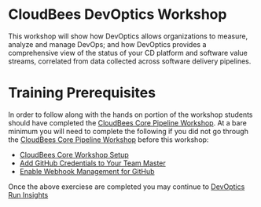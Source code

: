 # CloudBees DevOptics Workshop
This workshop will show how DevOptics allows organizations to measure, analyze and manage DevOps; and how DevOptics provides a comprehensive view of the status of your CD platform and software value streams, correlated from data collected across software delivery pipelines. 

# Training Prerequisites

In order to follow along with the hands on portion of the workshop students should have completed the [CloudBees Core Pipeline Workshop](https://github.com/cloudbees-days/cloudbees-core-workshop). At a bare minimum you will need to complete the following if you did not go through the [CloudBees Core Pipeline Workshop](https://github.com/cloudbees-days/cloudbees-core-workshop) before this workshop:

* [CloudBees Core Workshop Setup](https://github.com/cloudbees-days/cloudbees-core-workshop/blob/master/Setup.md)
* [Add GitHub Credentials to Your Team Master](https://github.com/cloudbees-days/cloudbees-core-workshop/blob/master/declarative-basics.md#add-github-credentials-to-your-team-master)
* [Enable Webhook Management for GitHub](https://github.com/cloudbees-days/cloudbees-core-workshop/blob/master/declarative-basics.md#enable-webhook-management-for-github)

Once the above exerciese are completed you may continue to [DevOptics Run Insights](./insights.md)
